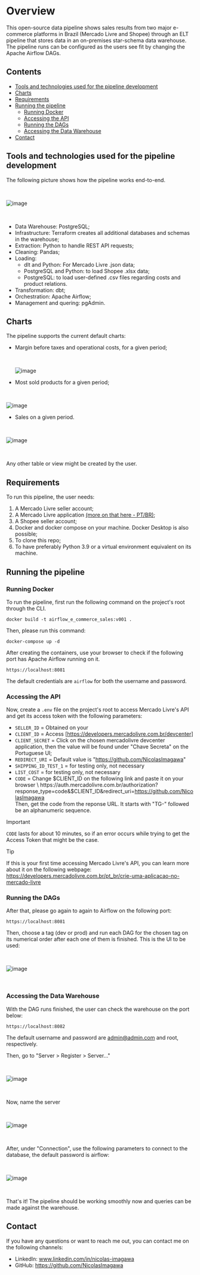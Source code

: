 # Overview
This open-source data pipeline shows sales results from two major e-commerce platforms in Brazil (Mercado Livre and Shopee) through an ELT pipeline that stores data in an on-premises star-schema data warehouse. 
The pipeline runs can be configured as the users see fit by changing the Apache Airflow DAGs.

## Contents
- [Tools and technologies used for the pipeline development](#tools-and-technologies-used-for-the-pipeline-development)
- [Charts](#charts)
- [Requirements](#requirements)
- [Running the pipeline](#running-the-pipeline)
  - [Running Docker](#running-docker)
  - [Accessing the API](#accessing-the-api)
  - [Running the DAGs](#running-the-dags)
  - [Accessing the Data Warehouse](#accessing-the-data-warehouse)
- [Contact](#contact)
  
## Tools and technologies used for the pipeline development
The following picture shows how the pipeline works end-to-end.
  
  <br>
  
![image](https://github.com/user-attachments/assets/7e739c09-68b1-464a-b555-45b0835eeb7e)

  <br>
  
- Data Warehouse: PostgreSQL;
- Infrastructure: Terraform creates all additional databases and schemas in the warehouse;
- Extraction: Python to handle REST API requests;
- Cleaning: Pandas;
- Loading:
  - dlt and Python: For Mercado Livre .json data;
  - PostgreSQL and Python: to load Shopee .xlsx data;
  - PostgreSQL: to load user-defined .csv files regarding costs and product relations.
- Transformation: dbt;
- Orchestration: Apache Airflow;
- Management and quering: pgAdmin.

## Charts
The pipeline supports the current default charts:
- Margin before taxes and operational costs, for a given period;
  
  <br>
  
  ![image](https://github.com/user-attachments/assets/2d231a9c-a978-44fc-a22d-f3f74d2dcfb8)

- Most sold products for a given period;
  
  <br>
  
![image](https://github.com/user-attachments/assets/4d209d63-9964-4b5b-9df3-a905b8d0733a)

- Sales on a given period.
  
  <br>
  
![image](https://github.com/user-attachments/assets/33650448-2e85-4b3f-92f3-96ff38691e54)

<br>

Any other table or view might be created by the user.

## Requirements
To run this pipeline, the user needs:
1. A Mercado Livre seller account;
2. A Mercado Livre application [(more on that here - PT/BR)](https://developers.mercadolivre.com.br/en/crie-uma-aplicacao-no-mercado-livre);
3. A Shopee seller account;
4. Docker and docker compose on your machine. Docker Desktop is also possible;
5. To clone this repo;
6. To have preferably Python 3.9 or a virtual environment equivalent on its machine.

## Running the pipeline

### Running Docker
To run the pipeline, first run the following command on the project's root through the CLI.
```
docker build -t airflow_e_commerce_sales:v001 .
```
Then, please run this command:
```
docker-compose up -d
```
After creating the containers, use your browser to check if the following port has Apache Airflow running on it.
```
https://localhost:8081
```
The default credentials are `airflow` for both the username and password.

### Accessing the API
Now, create a `.env` file on the project's root to access Mercado Livre's API and get its access token with the following parameters:
- `SELLER_ID` = Obtained on your 
- `CLIENT_ID` = Access [https://developers.mercadolivre.com.br/devcenter]
- `CLIENT_SECRET` = Click on the chosen mercadolivre devcenter application, then the value will be found under "Chave Secreta" on the Portuguese UI;
- `REDIRECT_URI` = Default value is "https://github.com/NicolasImagawa"
- `SHIPPING_ID_TEST_1` = for testing only, not necessary
- `LIST_COST` = for testing only, not necessary
-  `CODE` = Change $CLIENT_ID on the following link and paste it on your browser \
            https://auth.mercadolivre.com.br/authorization?response_type=code&$CLIENT_ID&redirect_uri=https://github.com/NicolasImagawa \
            Then, get the code from the reponse URL. It starts with "TG-" followed be an alphanumeric sequence.
> [!IMPORTANT]
> `CODE` lasts for about 10 minutes, so if an error occurs while trying to get the Access Token that might be the case.

> [!TIP]
> If this is your first time accessing Mercado Livre's API, you can learn more about it on the following webpage: https://developers.mercadolivre.com.br/pt_br/crie-uma-aplicacao-no-mercado-livre

### Running the DAGs
After that, please go again to again to Airflow on the following port:
```
https://localhost:8081
```
Then, choose a tag (dev or prod) and run each DAG for the chosen tag on its numerical order after each one of them is finished. This is the UI to be used:

<br>

![image](https://github.com/user-attachments/assets/01c3d8bc-1fa3-4c81-b361-bb3a44bca197)

<br>

### Accessing the Data Warehouse
With the DAG runs finished, the user can check the warehouse on the port below:
```
https://localhost:8082
```
The default username and password are admin@admin.com and root, respectively.

Then, go to "Server > Register > Server..."

<br>

![image](https://github.com/user-attachments/assets/d9a624bc-b0ad-4e62-ae0a-272ea8105010)

<br>


Now, name the server

<br>

![image](https://github.com/user-attachments/assets/c1b5fda1-74d8-4af9-8afe-a9c6a6a15ede)

<br>


After, under "Connection", use the following parameters to connect to the database, the default password is airflow:

<br>

![image](https://github.com/user-attachments/assets/721c41ed-fdcf-4215-833e-7ef4dabbee5c)

<br>

That's it! The pipeline should be working smoothly now and queries can be made against the warehouse.

## Contact
If you have any questions or want to reach me out, you can contact me on the following channels:
- LinkedIn: www.linkedin.com/in/nicolas-imagawa
- GitHub: https://github.com/NicolasImagawa

